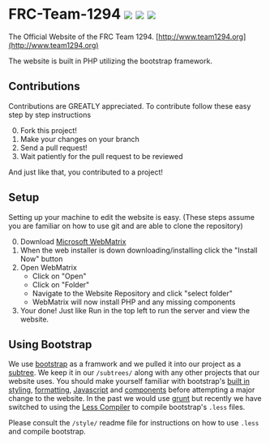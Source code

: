 FRC-Team-1294 ![](http://img.shields.io/badge/bootstrap-3.2.0-brightgreen.svg)   ![](http://img.shields.io/badge/font%20awesome-4.3.0-brightgreen.svg)   ![](http://img.shields.io/badge/less-2.4.0-brightgreen.svg)
=============

The Official Website of the FRC Team 1294.
[http://www.team1294.org](http://www.team1294.org)

The website is built in PHP utilizing the bootstrap framework.

Contributions
-------------
Contributions are GREATLY appreciated.
To contribute follow these easy step by step instructions

0. Fork this project!
1. Make your changes on your branch
2. Send a pull request!
3. Wait patiently for the pull request to be reviewed

And just like that, you contributed to a project!

Setup
-----
Setting up your machine to edit the website is easy.
(These steps assume you are familiar on how to use git and are able to clone the repository)

0. Download [Microsoft WebMatrix](http://www.microsoft.com/web/webmatrix/)
1. When the web installer is down downloading/installing click the "Install Now" button
2. Open WebMatrix
    * Click on "Open"
    * Click on "Folder"
    * Navigate to the Website Repository and click "select folder"
    * WebMatrix will now install PHP and any missing components
3. Your done! Just like Run in the top left to run the server and view the website.

Using Bootstrap
---------------
We use [bootstrap](http://getbootstrap.com/) as a framwork and we pulled it into our project as a [subtree](https://help.github.com/articles/about-git-subtree-merges). We keep it in our `/subtrees/` along with any other projects that our website uses.
You should make yourself familiar with bootstrap's [built in styling](http://getbootstrap.com/css/), [formatting](http://getbootstrap.com/css/#grid), [Javascript](http://getbootstrap.com/javascript/) and [components](http://getbootstrap.com/components/) before attempting a major change to the website.
In the past we would use [grunt](http://getbootstrap.com/getting-started/#grunt) but recently we have switched to using the [Less Compiler](http://lesscss.org/) to compile bootstrap's `.less` files.

Please consult the `/style/` readme file for instructions on how to use `.less` and compile bootstrap.
